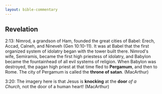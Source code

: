 ```yaml
---
layout: bible-commentary
---
```



## Revelation

2:13: Nimrod, a grandson of Ham, founded the great cities of Babel: Erech, Accad, Calneh, and Nineveh (Gen 10:10-11). It was at Babel that the first organized system of idolatry began with the tower built there. Nimrod's wife, Semiramis, became the first high priestess of idolatry, and Babylon became the fountainhead of all evil systems of religion. When Babylon was destroyed, the pagan high priest at that time fled to **Pergamum**, and then to Rome. The city of Pergamum is called the **throne of satan**. (MacArthur)

3:20: The imagery here is that Jesus is **knocking** at the **door** *of a Church,* not the door of a human heart! (MacArthur)
